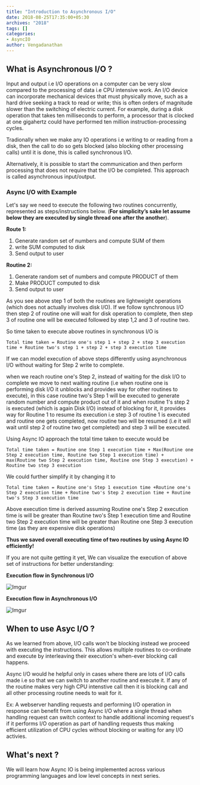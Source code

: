 ```yaml
---
title: "Introduction to Asynchronous I/O"
date: 2018-08-25T17:35:00+05:30
archives: "2018"
tags: []
categories:
- AsyncIO
author: Vengadanathan
---
```


## What is Asynchronous I/O ?

Input and output i.e I/O operations on a computer can be very slow compared to the processing of data i.e CPU intensive work. An I/O device can incorporate mechanical devices that must physically move, such as a hard drive seeking a track to read or write; this is often orders of magnitude slower than the switching of electric current. For example, during a disk operation that takes ten milliseconds to perform, a processor that is clocked at one gigahertz could have performed ten million instruction-processing cycles.

Tradionally when we make any IO operations i.e writing to or reading from a disk, then the call to do so gets blocked (also blocking other processing calls) until it is done, this is called synchronous I/O.

Alternatively, it is possible to start the communication and then perform processing that does not require that the I/O be completed. This approach is called asynchronous input/output.

### Async I/O with Example

Let's say we need to execute the following two routines concurrently, represented as steps/instructions below. 
(__For simplicity’s sake let assume below they are executed by single thread one after the another__).

**Route 1:**

1. Generate random set of numbers and compute SUM of them
2. write SUM computed to disk
3. Send output to user

**Routine 2:**

1. Generate random set of numbers and compute PRODUCT of them
2. Make PRODUCT computed to disk
3. Send output to user

As you see above step 1 of both the routines are lightweight operations (which does not actually involves disk I/O).
If we follow synchronous I/O then step 2 of routine one will wait for disk operation to complete, then step 3 of routine one will be executed followed by step 1,2 and 3 of routine two.

So time taken to execute above routines in synchronous I/O is 

```
Total time taken = Routine one's step 1 + step 2 + step 3 execution time + Routine two's step 1 + step 2 + step 3 execution time
```

If we can model execution of above steps differently using asynchronous I/O without waiting for Step 2 write to complete.

when we reach routine one's Step 2, instead of waiting for the disk I/O to complete we move to next waiting routine (i.e when routine one is performing disk I/O it unblocks and provides way for other routines to execute), in this case routine two's Step 1 will be executed to generate random number and compute product out of it and when routine 1's step 2 is executed (which is again Disk I/O) instead of blocking for it, it provides way for Routine 1 to resume its execution i.e step 3 of routine 1 is executed and routine one gets completed, now routine two will be resumed (i.e it will wait until step 2 of routine two get completed) and step 3 will be executed.

Using Async IO approach the total time taken to execute would be

```
Total time taken = Routine one Step 1 execution time + Max(Routine one Step 2 execution time, Routine two Step 1 execution time) + max(Routine two Step 2 execution time, Routine one Step 3 execution) + Routine two step 3 execution
```

We could further simplify it by changing it to 

```
Total time taken = Routine one's Step 1 execution time +Routine one's Step 2 execution time + Routine two's Step 2 execution time + Routine two's Step 3 execution time
```

Above execution time is derived assuming Routine one's Step 2 execution time is will be greater than Routine two's Step 1 execution time and Routine two Step 2 execution time will be greater than Routine one Step 3 execution time (as they are expensive disk operations)

**Thus we saved overall executing time of two routines by using Async IO efficiently!**

If you are not quite getting it yet, We can visualize the execution of above set of instructions for better understanding:

**Execution flow in Synchronous I/O**

![Imgur](https://i.imgur.com/B6CGu9z.png)

**Execution flow in Asynchronous I/O**

![Imgur](https://i.imgur.com/MASgyhm.png)

## When to use Asyc I/O ?

As we learned from above, I/O calls won't be blocking instead we proceed with executing the instructions.
This allows multiple routines to co-ordinate and execute by interleaving their execution's when-ever blocking call happens.

Async I/O would he helpful only in cases where there are lots of I/O calls made i.e so that we can switch to another routine and execute it. If any of the routine makes very high CPU intenstive call then it is blocking call and all other processing routine needs to wait for it.

Ex: A webserver handling requests and performing I/O operation in response can benefit from using Async I/O where a single thread when handling request can switch context to handle additional incoming request's if it performs I/O operation as part of handling requests thus making efficient utilization of CPU cycles without blocking or waiting for any I/O activies.

## What's next ?

We will learn how Async IO is being implemented across various programming languages and low level concepts in next series.

